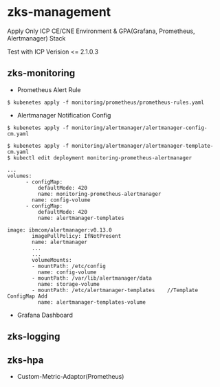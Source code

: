 # zks-management
Apply Only ICP CE/CNE Environment & GPA(Grafana, Prometheus, Alertmanager) Stack

Test with ICP Verision  <= 2.1.0.3
## zks-monitoring
* Prometheus Alert Rule
```
$ kubenetes apply -f monitoring/prometheus/prometheus-rules.yaml
```
* Alertmanager Notification Config
```
$ kubenetes apply -f monitoring/alertmanager/alertmanager-config-cm.yaml

$ kubenetes apply -f monitoring/alertmanager/alertmanager-template-cm.yaml
$ kubectl edit deployment monitoring-prometheus-alertmanager

...
volumes:
      - configMap:
          defaultMode: 420
          name: monitoring-prometheus-alertmanager
        name: config-volume
      - configMap:
          defaultMode: 420
          name: alertmanager-templates

image: ibmcom/alertmanager:v0.13.0
        imagePullPolicy: IfNotPresent
        name: alertmanager
        ...
        ...
        volumeMounts:
        - mountPath: /etc/config
          name: config-volume
        - mountPath: /var/lib/alertmanager/data
          name: storage-volume
        - mountPath: /etc/alertmanager-templates	//Template ConfigMap Add
          name: alertmanager-templates-volume
```
* Grafana Dashboard

## zks-logging
## zks-hpa
* Custom-Metric-Adaptor(Prometheus)
